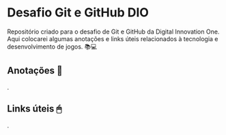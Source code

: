 # Desafio Git e GitHub DIO

Repositório criado para o desafio de Git e GitHub da Digital Innovation One. Aqui colocarei algumas anotações e links úteis relacionados à tecnologia e desenvolvimento de jogos. 📚💻


## Anotações 📌

.

## Links úteis 🖱
.
